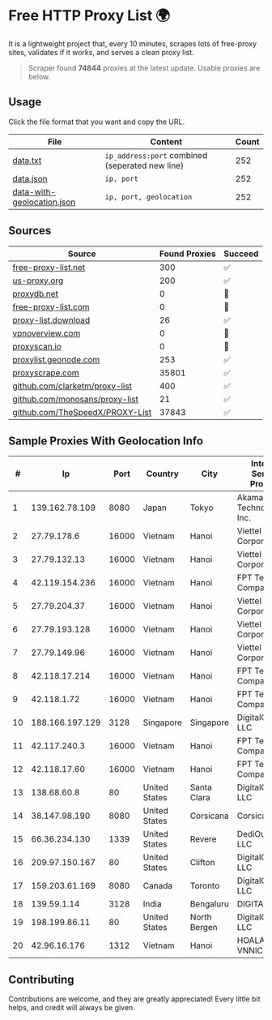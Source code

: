 
# Free HTTP Proxy List 🌍

It is a lightweight project that, every 10 minutes, scrapes lots of free-proxy sites, validates if it works, and serves a clean proxy list.


> Scraper found **74844** proxies at the latest update. Usable proxies are below.

## Usage

Click the file format that you want and copy the URL.


|File|Content|Count|
|----|-------|-----|
|[data.txt](https://raw.githubusercontent.com/themiralay/Proxy-List-World/master/data.txt)|`ip_address:port` combined (seperated new line)|252|
|[data.json](https://raw.githubusercontent.com/themiralay/Proxy-List-World/master/data.json)|`ip, port`|252|
|[data-with-geolocation.json](https://raw.githubusercontent.com/themiralay/Proxy-List-World/master/data-with-geolocation.json)|`ip, port, geolocation`|252|

## Sources

|Source|Found Proxies|Succeed|
|------|-------------|-------|
|[free-proxy-list.net](https://free-proxy-list.net)|300|✅|
|[us-proxy.org](https://www.us-proxy.org)|200|✅|
|[proxydb.net](http://proxydb.net)|0|🚫|
|[free-proxy-list.com](https://free-proxy-list.com/?page=&port=&type%5B%5D=http&type%5B%5D=https&up_time=0&search=Search)|0|🚫|
|[proxy-list.download](https://www.proxy-list.download/HTTP)|26|✅|
|[vpnoverview.com](https://vpnoverview.com/privacy/anonymous-browsing/free-proxy-servers)|0|🚫|
|[proxyscan.io](https://www.proxyscan.io)|0|🚫|
|[proxylist.geonode.com](https://proxylist.geonode.com/api/proxy-list?limit=300&page=1&sort_by=lastChecked&sort_type=desc&protocols=http,https)|253|✅|
|[proxyscrape.com](https://api.proxyscrape.com/v2/?request=displayproxies&protocol=http&timeout=10000&country=all&ssl=all&anonymity=all)|35801|✅|
|[github.com/clarketm/proxy-list](https://raw.githubusercontent.com/clarketm/proxy-list/master/proxy-list-raw.txt)|400|✅|
|[github.com/monosans/proxy-list](https://raw.githubusercontent.com/monosans/proxy-list/main/proxies/http.txt)|21|✅|
|[github.com/TheSpeedX/PROXY-List](https://raw.githubusercontent.com/TheSpeedX/PROXY-List/master/http.txt)|37843|✅|


## Sample Proxies With Geolocation Info

|#|Ip|Port|Country|City|Internet Service Provider|
|-|--|----|-------|----|-------------------------|
|1|139.162.78.109|8080|Japan|Tokyo|Akamai Technologies, Inc.|
|2|27.79.178.6|16000|Vietnam|Hanoi|Viettel Corporation|
|3|27.79.132.13|16000|Vietnam|Hanoi|Viettel Corporation|
|4|42.119.154.236|16000|Vietnam|Hanoi|FPT Telecom Company|
|5|27.79.204.37|16000|Vietnam|Hanoi|Viettel Corporation|
|6|27.79.193.128|16000|Vietnam|Hanoi|Viettel Corporation|
|7|27.79.149.96|16000|Vietnam|Hanoi|Viettel Corporation|
|8|42.118.17.214|16000|Vietnam|Hanoi|FPT Telecom Company|
|9|42.118.1.72|16000|Vietnam|Hanoi|FPT Telecom Company|
|10|188.166.197.129|3128|Singapore|Singapore|DigitalOcean, LLC|
|11|42.117.240.3|16000|Vietnam|Hanoi|FPT Telecom Company|
|12|42.118.17.60|16000|Vietnam|Hanoi|FPT Telecom Company|
|13|138.68.60.8|80|United States|Santa Clara|DigitalOcean, LLC|
|14|38.147.98.190|8080|United States|Corsicana|Corsicana ISD|
|15|66.36.234.130|1339|United States|Revere|DediOutlet, LLC|
|16|209.97.150.167|80|United States|Clifton|DigitalOcean, LLC|
|17|159.203.61.169|8080|Canada|Toronto|DigitalOcean, LLC|
|18|139.59.1.14|3128|India|Bengaluru|DIGITALOCEAN|
|19|198.199.86.11|80|United States|North Bergen|DigitalOcean, LLC|
|20|42.96.16.176|1312|Vietnam|Hanoi|HOALAC-VNNIC|



## Contributing

Contributions are welcome, and they are greatly appreciated! Every
little bit helps, and credit will always be given.

